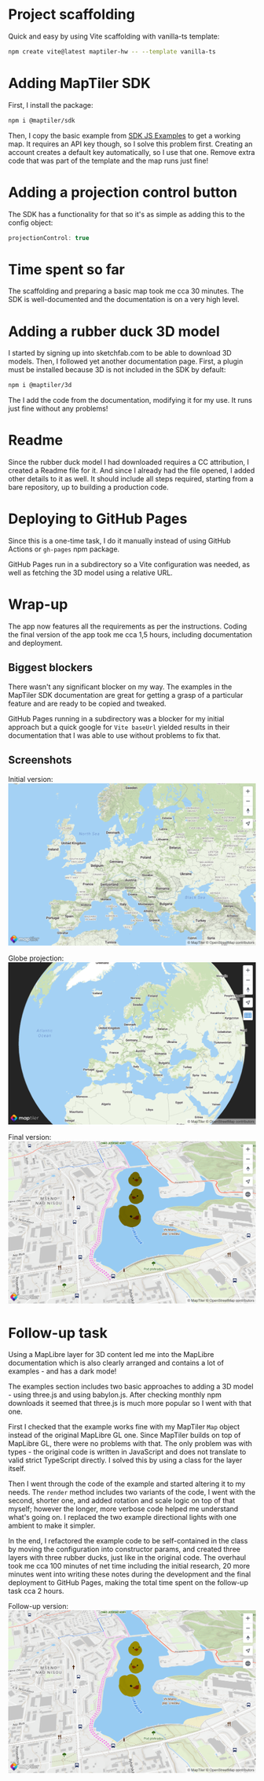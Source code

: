 # Project scaffolding

Quick and easy by using Vite scaffolding with vanilla-ts template:

```sh
npm create vite@latest maptiler-hw -- --template vanilla-ts
```

# Adding MapTiler SDK

First, I install the package:

```sh
npm i @maptiler/sdk
```

Then, I copy the basic example from [SDK JS Examples](https://docs.maptiler.com/sdk-js/examples/ts-get-started/) to get a working map. It requires an API key though, so I solve this problem first. Creating an account creates a default key automatically, so I use that one. Remove extra code that was part of the template and the map runs just fine!

# Adding a projection control button

The SDK has a functionality for that so it's as simple as adding this to the config object:

```ts
projectionControl: true
```

# Time spent so far

The scaffolding and preparing a basic map took me cca 30 minutes. The SDK is well-documented and the documentation is on a very high level.

# Adding a rubber duck 3D model

I started by signing up into sketchfab.com to be able to download 3D models. Then, I followed yet another documentation page. First, a plugin must be installed because 3D is not included in the SDK by default:

```sh
npm i @maptiler/3d
```

The I add the code from the documentation, modifying it for my use. It runs just fine without any problems!

# Readme

Since the rubber duck model I had downloaded requires a CC attribution, I created a Readme file for it. And since I already had the file opened, I added other details to it as well. It should include all steps required, starting from a bare repository, up to building a production code.

# Deploying to GitHub Pages

Since this is a one-time task, I do it manually instead of using GitHub Actions or `gh-pages` npm package.

GitHub Pages run in a subdirectory so a Vite configuration was needed, as well as fetching the 3D model using a relative URL.

# Wrap-up

The app now features all the requirements as per the instructions. Coding the final version of the app took me cca 1,5 hours, including documentation and deployment.

## Biggest blockers

There wasn't any significant blocker on my way. The examples in the MapTiler SDK documentation are great for getting a grasp of a particular feature and are ready to be copied and tweaked.

GitHub Pages running in a subdirectory was a blocker for my initial approach but a quick google for `Vite baseUrl` yielded results in their documentation that I was able to use without problems to fix that.

## Screenshots

Initial version: ![](img/screenshot1.png)

Globe projection: ![](img/screenshot2.png)

Final version: ![](img/screenshot3.png)

# Follow-up task

Using a MapLibre layer for 3D content led me into the MapLibre documentation which is also clearly arranged and contains a lot of examples - and has a dark mode!

The examples section includes two basic approaches to adding a 3D model - using three.js and using babylon.js. After checking monthly npm downloads it seemed that three.js is much more popular so I went with that one.

First I checked that the example works fine with my MapTiler `Map` object instead of the original MapLibre GL one. Since MapTiler builds on top of MapLibre GL, there were no problems with that. The only problem was with types - the original code is written in JavaScript and does not translate to valid strict TypeScript directly. I solved this by using a class for the layer itself.

Then I went through the code of the example and started altering it to my needs. The `render` method includes two variants of the code, I went with the second, shorter one, and added rotation and scale logic on top of that myself; however the longer, more verbose code helped me understand what's going on. I replaced the two example directional lights with one ambient to make it simpler.

In the end, I refactored the example code to be self-contained in the class by moving the configuration into constructor params, and created three layers with three rubber ducks, just like in the original code. The overhaul took me cca 100 minutes of net time including the initial research, 20 more minutes went into writing these notes during the development and the final deployment to GitHub Pages, making the total time spent on the follow-up task cca 2 hours.

Follow-up version: ![](img/screenshot4.png)
